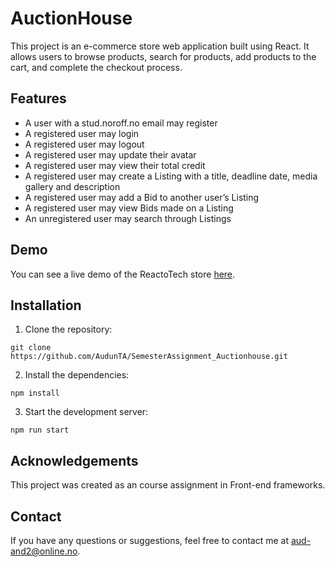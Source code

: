 # AuctionHouse

This project is an e-commerce store web application built using React. It allows users to browse products, search for products, add products to the cart, and complete the checkout process.

## Features

- A user with a stud.noroff.no email may register
- A registered user may login
- A registered user may logout
- A registered user may update their avatar
- A registered user may view their total credit
- A registered user may create a Listing with a title, deadline date, media gallery and description
- A registered user may add a Bid to another user’s Listing
- A registered user may view Bids made on a Listing
- An unregistered user may search through Listings


## Demo

You can see a live demo of the ReactoTech store [here](https://audunta.github.io/SemesterAssignment_Auctionhouse/).

## Installation

1. Clone the repository:
```
git clone https://github.com/AudunTA/SemesterAssignment_Auctionhouse.git
```
2. Install the dependencies:
```
npm install
```
3. Start the development server:
```
npm run start
```
## Acknowledgements

This project was created as an course assignment in Front-end frameworks.

## Contact

If you have any questions or suggestions, feel free to contact me at [aud-and2@online.no](mailto:aud-and2@online.no).


